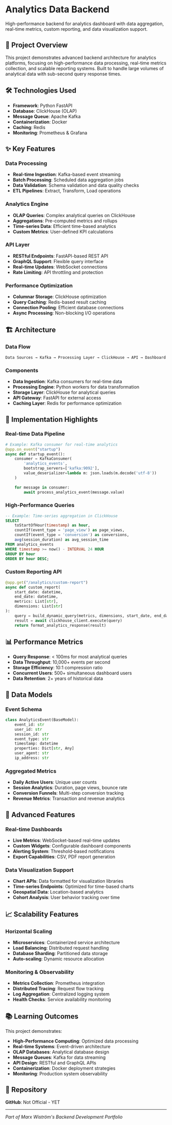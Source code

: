 # Analytics Data Backend

High-performance backend for analytics dashboard with data aggregation, real-time metrics, custom reporting, and data visualization support.

## 🎯 Project Overview

This project demonstrates advanced backend architecture for analytics platforms, focusing on high-performance data processing, real-time metrics collection, and scalable reporting systems. Built to handle large volumes of analytical data with sub-second query response times.

## 🛠 Technologies Used

- **Framework**: Python FastAPI
- **Database**: ClickHouse (OLAP)
- **Message Queue**: Apache Kafka
- **Containerization**: Docker
- **Caching**: Redis
- **Monitoring**: Prometheus & Grafana

## ✨ Key Features

### Data Processing
- **Real-time Ingestion**: Kafka-based event streaming
- **Batch Processing**: Scheduled data aggregation jobs
- **Data Validation**: Schema validation and data quality checks
- **ETL Pipelines**: Extract, Transform, Load operations

### Analytics Engine
- **OLAP Queries**: Complex analytical queries on ClickHouse
- **Aggregations**: Pre-computed metrics and rollups
- **Time-series Data**: Efficient time-based analytics
- **Custom Metrics**: User-defined KPI calculations

### API Layer
- **RESTful Endpoints**: FastAPI-based REST API
- **GraphQL Support**: Flexible query interface
- **Real-time Updates**: WebSocket connections
- **Rate Limiting**: API throttling and protection

### Performance Optimization
- **Columnar Storage**: ClickHouse optimization
- **Query Caching**: Redis-based result caching
- **Connection Pooling**: Efficient database connections
- **Async Processing**: Non-blocking I/O operations

## 🏗 Architecture

### Data Flow
```
Data Sources → Kafka → Processing Layer → ClickHouse → API → Dashboard
```

### Components
- **Data Ingestion**: Kafka consumers for real-time data
- **Processing Engine**: Python workers for data transformation
- **Storage Layer**: ClickHouse for analytical queries
- **API Gateway**: FastAPI for external access
- **Caching Layer**: Redis for performance optimization

## 🚀 Implementation Highlights

### Real-time Data Pipeline
```python
# Example: Kafka consumer for real-time analytics
@app.on_event("startup")
async def startup_event():
    consumer = KafkaConsumer(
        'analytics_events',
        bootstrap_servers=['kafka:9092'],
        value_deserializer=lambda m: json.loads(m.decode('utf-8'))
    )
    
    for message in consumer:
        await process_analytics_event(message.value)
```

### High-Performance Queries
```sql
-- Example: Time-series aggregation in ClickHouse
SELECT 
    toStartOfHour(timestamp) as hour,
    countIf(event_type = 'page_view') as page_views,
    countIf(event_type = 'conversion') as conversions,
    avg(session_duration) as avg_session_time
FROM analytics_events 
WHERE timestamp >= now() - INTERVAL 24 HOUR
GROUP BY hour
ORDER BY hour DESC;
```

### Custom Reporting API
```python
@app.get("/analytics/custom-report")
async def custom_report(
    start_date: datetime,
    end_date: datetime,
    metrics: List[str],
    dimensions: List[str]
):
    query = build_dynamic_query(metrics, dimensions, start_date, end_date)
    result = await clickhouse_client.execute(query)
    return format_analytics_response(result)
```

## 📊 Performance Metrics

- **Query Response**: < 100ms for most analytical queries
- **Data Throughput**: 10,000+ events per second
- **Storage Efficiency**: 10:1 compression ratio
- **Concurrent Users**: 500+ simultaneous dashboard users
- **Data Retention**: 2+ years of historical data

## 🔧 Data Models

### Event Schema
```python
class AnalyticsEvent(BaseModel):
    event_id: str
    user_id: str
    session_id: str
    event_type: str
    timestamp: datetime
    properties: Dict[str, Any]
    user_agent: str
    ip_address: str
```

### Aggregated Metrics
- **Daily Active Users**: Unique user counts
- **Session Analytics**: Duration, page views, bounce rate
- **Conversion Funnels**: Multi-step conversion tracking
- **Revenue Metrics**: Transaction and revenue analytics

## 🚀 Advanced Features

### Real-time Dashboards
- **Live Metrics**: WebSocket-based real-time updates
- **Custom Widgets**: Configurable dashboard components
- **Alerting System**: Threshold-based notifications
- **Export Capabilities**: CSV, PDF report generation

### Data Visualization Support
- **Chart APIs**: Data formatted for visualization libraries
- **Time-series Endpoints**: Optimized for time-based charts
- **Geospatial Data**: Location-based analytics
- **Cohort Analysis**: User behavior tracking over time

## 📈 Scalability Features

### Horizontal Scaling
- **Microservices**: Containerized service architecture
- **Load Balancing**: Distributed request handling
- **Database Sharding**: Partitioned data storage
- **Auto-scaling**: Dynamic resource allocation

### Monitoring & Observability
- **Metrics Collection**: Prometheus integration
- **Distributed Tracing**: Request flow tracking
- **Log Aggregation**: Centralized logging system
- **Health Checks**: Service availability monitoring

## 📚 Learning Outcomes

This project demonstrates:
- **High-Performance Computing**: Optimized data processing
- **Real-time Systems**: Event-driven architecture
- **OLAP Databases**: Analytical database design
- **Message Queues**: Kafka for data streaming
- **API Design**: RESTful and GraphQL APIs
- **Containerization**: Docker deployment strategies
- **Monitoring**: Production system observability

## 🔗 Repository

**GitHub**: Not Official - YET

---

*Part of Marx Wiström's Backend Development Portfolio*

